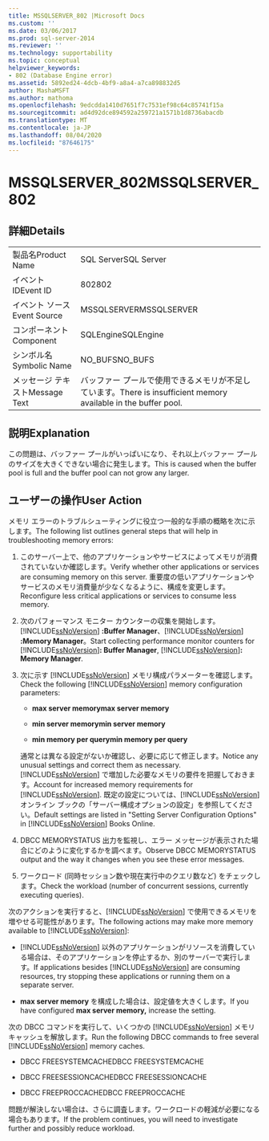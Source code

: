 ```yaml
---
title: MSSQLSERVER_802 |Microsoft Docs
ms.custom: ''
ms.date: 03/06/2017
ms.prod: sql-server-2014
ms.reviewer: ''
ms.technology: supportability
ms.topic: conceptual
helpviewer_keywords:
- 802 (Database Engine error)
ms.assetid: 5892ed24-4dcb-4bf9-a8a4-a7ca898832d5
author: MashaMSFT
ms.author: mathoma
ms.openlocfilehash: 9edcdda1410d7651f7c7531ef98c64c85741f15a
ms.sourcegitcommit: ad4d92dce894592a259721a1571b1d8736abacdb
ms.translationtype: MT
ms.contentlocale: ja-JP
ms.lasthandoff: 08/04/2020
ms.locfileid: "87646175"
---
```

# <a name="mssqlserver_802"></a><span data-ttu-id="49ee1-102">MSSQLSERVER_802</span><span class="sxs-lookup"><span data-stu-id="49ee1-102">MSSQLSERVER_802</span></span>
    
## <a name="details"></a><span data-ttu-id="49ee1-103">詳細</span><span class="sxs-lookup"><span data-stu-id="49ee1-103">Details</span></span>  
  
|||  
|-|-|  
|<span data-ttu-id="49ee1-104">製品名</span><span class="sxs-lookup"><span data-stu-id="49ee1-104">Product Name</span></span>|<span data-ttu-id="49ee1-105">SQL Server</span><span class="sxs-lookup"><span data-stu-id="49ee1-105">SQL Server</span></span>|  
|<span data-ttu-id="49ee1-106">イベント ID</span><span class="sxs-lookup"><span data-stu-id="49ee1-106">Event ID</span></span>|<span data-ttu-id="49ee1-107">802</span><span class="sxs-lookup"><span data-stu-id="49ee1-107">802</span></span>|  
|<span data-ttu-id="49ee1-108">イベント ソース</span><span class="sxs-lookup"><span data-stu-id="49ee1-108">Event Source</span></span>|<span data-ttu-id="49ee1-109">MSSQLSERVER</span><span class="sxs-lookup"><span data-stu-id="49ee1-109">MSSQLSERVER</span></span>|  
|<span data-ttu-id="49ee1-110">コンポーネント</span><span class="sxs-lookup"><span data-stu-id="49ee1-110">Component</span></span>|<span data-ttu-id="49ee1-111">SQLEngine</span><span class="sxs-lookup"><span data-stu-id="49ee1-111">SQLEngine</span></span>|  
|<span data-ttu-id="49ee1-112">シンボル名</span><span class="sxs-lookup"><span data-stu-id="49ee1-112">Symbolic Name</span></span>|<span data-ttu-id="49ee1-113">NO_BUFS</span><span class="sxs-lookup"><span data-stu-id="49ee1-113">NO_BUFS</span></span>|  
|<span data-ttu-id="49ee1-114">メッセージ テキスト</span><span class="sxs-lookup"><span data-stu-id="49ee1-114">Message Text</span></span>|<span data-ttu-id="49ee1-115">バッファー プールで使用できるメモリが不足しています。</span><span class="sxs-lookup"><span data-stu-id="49ee1-115">There is insufficient memory available in the buffer pool.</span></span>|  
  
## <a name="explanation"></a><span data-ttu-id="49ee1-116">説明</span><span class="sxs-lookup"><span data-stu-id="49ee1-116">Explanation</span></span>  
 <span data-ttu-id="49ee1-117">この問題は、バッファー プールがいっぱいになり、それ以上バッファー プールのサイズを大きくできない場合に発生します。</span><span class="sxs-lookup"><span data-stu-id="49ee1-117">This is caused when the buffer pool is full and the buffer pool can not grow any larger.</span></span>  
  
## <a name="user-action"></a><span data-ttu-id="49ee1-118">ユーザーの操作</span><span class="sxs-lookup"><span data-stu-id="49ee1-118">User Action</span></span>  
 <span data-ttu-id="49ee1-119">メモリ エラーのトラブルシューティングに役立つ一般的な手順の概略を次に示します。</span><span class="sxs-lookup"><span data-stu-id="49ee1-119">The following list outlines general steps that will help in troubleshooting memory errors:</span></span>  
  
1.  <span data-ttu-id="49ee1-120">このサーバー上で、他のアプリケーションやサービスによってメモリが消費されていないか確認します。</span><span class="sxs-lookup"><span data-stu-id="49ee1-120">Verify whether other applications or services are consuming memory on this server.</span></span> <span data-ttu-id="49ee1-121">重要度の低いアプリケーションやサービスのメモリ消費量が少なくなるように、構成を変更します。</span><span class="sxs-lookup"><span data-stu-id="49ee1-121">Reconfigure less critical applications or services to consume less memory.</span></span>  
  
2.  <span data-ttu-id="49ee1-122">次のパフォーマンス モニター カウンターの収集を開始します。[!INCLUDE[ssNoVersion](../../includes/ssnoversion-md.md)] **:Buffer Manager**、[!INCLUDE[ssNoVersion](../../includes/ssnoversion-md.md)] **:Memory Manager**。</span><span class="sxs-lookup"><span data-stu-id="49ee1-122">Start collecting performance monitor counters for [!INCLUDE[ssNoVersion](../../includes/ssnoversion-md.md)]**: Buffer Manager**, [!INCLUDE[ssNoVersion](../../includes/ssnoversion-md.md)]**: Memory Manager**.</span></span>  
  
3.  <span data-ttu-id="49ee1-123">次に示す [!INCLUDE[ssNoVersion](../../includes/ssnoversion-md.md)] メモリ構成パラメーターを確認します。</span><span class="sxs-lookup"><span data-stu-id="49ee1-123">Check the following [!INCLUDE[ssNoVersion](../../includes/ssnoversion-md.md)] memory configuration parameters:</span></span>  
  
    -   <span data-ttu-id="49ee1-124">**max server memory**</span><span class="sxs-lookup"><span data-stu-id="49ee1-124">**max server memory**</span></span>  
  
    -   <span data-ttu-id="49ee1-125">**min server memory**</span><span class="sxs-lookup"><span data-stu-id="49ee1-125">**min server memory**</span></span>  
  
    -   <span data-ttu-id="49ee1-126">**min memory per query**</span><span class="sxs-lookup"><span data-stu-id="49ee1-126">**min memory per query**</span></span>  
  
     <span data-ttu-id="49ee1-127">通常とは異なる設定がないか確認し、必要に応じて修正します。</span><span class="sxs-lookup"><span data-stu-id="49ee1-127">Notice any unusual settings and correct them as necessary.</span></span> <span data-ttu-id="49ee1-128">[!INCLUDE[ssNoVersion](../../includes/ssnoversion-md.md)] で増加した必要なメモリの要件を把握しておきます。</span><span class="sxs-lookup"><span data-stu-id="49ee1-128">Account for increased memory requirements for [!INCLUDE[ssNoVersion](../../includes/ssnoversion-md.md)].</span></span> <span data-ttu-id="49ee1-129">既定の設定については、[!INCLUDE[ssNoVersion](../../includes/ssnoversion-md.md)] オンライン ブックの「サーバー構成オプションの設定」を参照してください。</span><span class="sxs-lookup"><span data-stu-id="49ee1-129">Default settings are listed in "Setting Server Configuration Options" in [!INCLUDE[ssNoVersion](../../includes/ssnoversion-md.md)] Books Online.</span></span>  
  
4.  <span data-ttu-id="49ee1-130">DBCC MEMORYSTATUS 出力を監視し、エラー メッセージが表示された場合にどのように変化するかを調べます。</span><span class="sxs-lookup"><span data-stu-id="49ee1-130">Observe DBCC MEMORYSTATUS output and the way it changes when you see these error messages.</span></span>  
  
5.  <span data-ttu-id="49ee1-131">ワークロード (同時セッション数や現在実行中のクエリ数など) をチェックします。</span><span class="sxs-lookup"><span data-stu-id="49ee1-131">Check the workload (number of concurrent sessions, currently executing queries).</span></span>  
  
 <span data-ttu-id="49ee1-132">次のアクションを実行すると、[!INCLUDE[ssNoVersion](../../includes/ssnoversion-md.md)] で使用できるメモリを増やせる可能性があります。</span><span class="sxs-lookup"><span data-stu-id="49ee1-132">The following actions may make more memory available to [!INCLUDE[ssNoVersion](../../includes/ssnoversion-md.md)]:</span></span>  
  
-   <span data-ttu-id="49ee1-133">[!INCLUDE[ssNoVersion](../../includes/ssnoversion-md.md)] 以外のアプリケーションがリソースを消費している場合は、そのアプリケーションを停止するか、別のサーバーで実行します。</span><span class="sxs-lookup"><span data-stu-id="49ee1-133">If applications besides [!INCLUDE[ssNoVersion](../../includes/ssnoversion-md.md)] are consuming resources, try stopping these applications or running them on a separate server.</span></span>  
  
-   <span data-ttu-id="49ee1-134">**max server memory** を構成した場合は、設定値を大きくします。</span><span class="sxs-lookup"><span data-stu-id="49ee1-134">If you have configured **max server memory,** increase the setting.</span></span>  
  
 <span data-ttu-id="49ee1-135">次の DBCC コマンドを実行して、いくつかの [!INCLUDE[ssNoVersion](../../includes/ssnoversion-md.md)] メモリ キャッシュを解放します。</span><span class="sxs-lookup"><span data-stu-id="49ee1-135">Run the following DBCC commands to free several [!INCLUDE[ssNoVersion](../../includes/ssnoversion-md.md)] memory caches.</span></span>  
  
-   <span data-ttu-id="49ee1-136">DBCC FREESYSTEMCACHE</span><span class="sxs-lookup"><span data-stu-id="49ee1-136">DBCC FREESYSTEMCACHE</span></span>  
  
-   <span data-ttu-id="49ee1-137">DBCC FREESESSIONCACHE</span><span class="sxs-lookup"><span data-stu-id="49ee1-137">DBCC FREESESSIONCACHE</span></span>  
  
-   <span data-ttu-id="49ee1-138">DBCC FREEPROCCACHE</span><span class="sxs-lookup"><span data-stu-id="49ee1-138">DBCC FREEPROCCACHE</span></span>  
  
 <span data-ttu-id="49ee1-139">問題が解決しない場合は、さらに調査します。ワークロードの軽減が必要になる場合もあります。</span><span class="sxs-lookup"><span data-stu-id="49ee1-139">If the problem continues, you will need to investigate further and possibly reduce workload.</span></span>  
  
  
